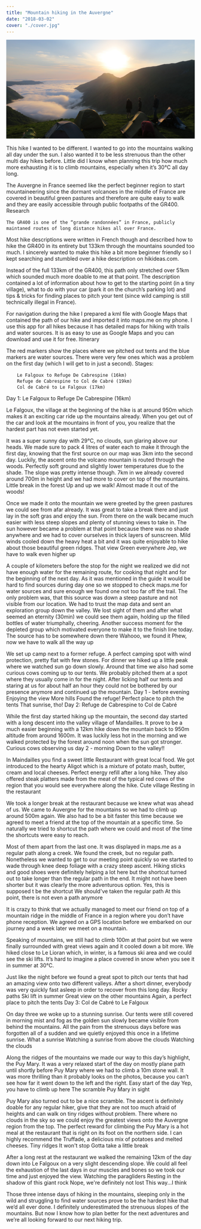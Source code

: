 ```yaml
---
title: "Mountain hiking in the Auvergne"
date: "2018-03-02"
cover: "./cover.jpg"
---
```


![Mountain hiking in the Auvergne](./cover.jpg)

This hike I wanted to be different. I wanted to go into the mountains walking all day under the sun. I also wanted it to be less strenuous than the other multi day hikes before. Little did I know when planning this trip how much more exhausting it is to climb mountains, especially when it’s 30°C all day long.

The Auvergne in France seemed like the perfect beginner region to start mountaineering since the dormant volcanoes in the middle of France are covered in beautiful green pastures and therefore are quite easy to walk and they are easily accessible through public footpaths of the GR400.
Research

    The GR400 is one of the “grande randonnées” in France, publicly maintaned routes of long distance hikes all over France.

Most hike descriptions were written in French though and described how to hike the GR400 in its entirety but 133km through the mountains sounded too much. I sincerely wanted to make this hike a bit more beginner friendly so I kept searching and stumbled over a hike description on hikideas.com.

Instead of the full 133km of the GR400, this path only stretched over 51km which sounded much more doable to me at that point. The description contained a lot of information about how to get to the starting point (in a tiny village), what to do with your car (park it on the church’s parking lot) and tips & tricks for finding places to pitch your tent (since wild camping is still technically illegal in France).

For navigation during the hike I prepared a kml file with Google Maps that contained the path of our hike and imported it into maps.me on my phone. I use this app for all hikes because it has detailed maps for hiking with trails and water sources. It is as easy to use as Google Maps and you can download and use it for free.
Itinerary

The red markers show the places where we pitched out tents and the blue markers are water sources. There were very few ones which was a problem on the first day (which I will get to in just a second).
Stages:

        Le Falgoux to Refuge De Cabrespine (16km)
        Refuge de Cabrespine to Col de Cabré (19km)
        Col de Cabré to Le Falgoux (17km)

Day 1: Le Falgoux to Refuge De Cabrespine (16km)

Le Falgoux, the village at the beginning of the hike is at around 950m which makes it an exciting car ride up the mountains already. When you get out of the car and look at the mountains in front of you, you realize that the hardest part has not even started yet.

It was a super sunny day with 29°C, no clouds, sun glaring above our heads. We made sure to pack 4 litres of water each to make it through the first day, knowing that the first source on our map was 3km into the second day. Luckily, the ascent onto the volcano mountain is routed through the woods. Perfectly soft ground and slightly lower temperatures due to the shade. The slope was pretty intense though. 7km in we already covered around 700m in height and we had more to cover on top of the mountains.
Little break in the forest
Up and up we walk!
Almost made it out of the woods!

Once we made it onto the mountain we were greeted by the green pastures we could see from afar already. It was great to take a break there and just lay in the soft gras and enjoy the sun.
From there on the walk became much easier with less steep slopes and plenty of stunning views to take in. The sun however became a problem at that point because there was no shade anywhere and we had to cover ourselves in thick layers of sunscreen. Mild winds cooled down the heavy heat a bit and it was quite enjoyable to hike about those beautiful green ridges.
That view
Green everywhere
Jep, we have to walk even higher up

A couple of kilometers before the stop for the night we realized we did not have enough water for the remaining route, for cooking that night and for the beginning of the next day. As it was mentioned in the guide it would be hard to find sources during day one so we stopped to check maps.me for water sources and sure enough we found one not too far off the trail. The only problem was, that this source was down a steep pasture and not visible from our location. We had to trust the map data and sent an exploration group down the valley. We lost sight of them and after what seemed an eternity (30min) we could see them again, holding up the filled bottles of water triumphally, cheering. Another success moment for the depleted group which motivated everyone to make it to the finish line today.
The source has to be somewhere down there
Wahooo, we found it
Phew, now we have to walk all the way up

We set up camp next to a former refuge. A perfect camping spot with wind protection, pretty flat with few stones. For dinner we hiked up a little peak where we watched sun go down slowly. Around that time we also had some curious cows coming up to our tents. We probably pitched them at a spot where they usually come in for the night. After licking half our tents and staring at us for about half an hour they could not be bothered by our presence anymore and continued up the mountain.
Day 1 - before evening
Enjoying the view
More hills
Found the refuge!
Perfect place to pitch the tents
That sunrise, tho!
Day 2: Refuge de Cabrespine to Col de Cabré

While the first day started hiking up the mountain, the second day started with a long descent into the valley village of Mandailles. It prove to be a much easier beginning with a 12km hike down the mountain back to 950m altitude from around 1600m. It was luckily less hot in the morning and we walked protected by the forest around noon when the sun got stronger.
Curious cows observing us
day 2 - morning
Down to the valley!!

In Maindailles you find a sweet little Restaurant with great local food. We got introduced to the hearty Aligot which is a mixture of potato mash, butter, cream and local cheeses. Perfect energy refill after a long hike. They also offered steak platters made from the meat of the typical red cows of the region that you would see everywhere along the hike.
Cute village
Resting in the restaurant

We took a longer break at the restaurant because we knew what was ahead of us. We came to Auvergne for the mountains so we had to climb up around 500m again. We also had to be a bit faster this time because we agreed to meet a friend at the top of the mountain at a specific time. So naturally we tried to shortcut the path where we could and most of the time the shortcuts were easy to reach.

Most of them apart from the last one. It was displayed in maps.me as a regular path along a creek. We found the creek, but no regular path. Nonetheless we wanted to get to our meeting point quickly so we started to wade through knee deep foliage with a crazy steep ascent. Hiking sticks and good shoes were definitely helping a lot here but the shortcut turned out to take longer than the regular path in the end. It might not have been shorter but it was clearly the more adventurous option.
Yes, this is supposed t be the shortcut
We should've taken the regular path
At this point, there is not even a path anymore

It is crazy to think that we actually managed to meet our friend on top of a mountain ridge in the middle of France in a region where you don’t have phone reception. We agreed on a GPS location before we embarked on our journey and a week later we meet on a mountain.

Speaking of mountains, we still had to climb 100m at that point but we were finally surrounded with great views again and it cooled down a bit more. We hiked close to Le Lioran which, in winter, is a famous ski area and we could see the ski lifts. It’s hard to imagine a place covered in snow when you see it in summer at 30°C.

Just like the night before we found a great spot to pitch our tents that had an amazing view onto two different valleys. After a short dinner, everybody was very quickly fast asleep in order to recover from this long day.
Rocky paths
Ski lift in summer
Great view on the other mountains
Again, a perfect place to pitch the tents
Day 3: Col de Cabré to Le Falgoux

On day three we woke up to a stunning sunrise. Our tents were still covered in morning mist and fog as the golden sun slowly became visible from behind the mountains. All the pain from the strenuous days before was forgotten all of a sudden and we quietly enjoyed this once in a lifetime sunrise.
What a sunrise
Watching a sunrise from above the clouds
Watching the clouds

Along the ridges of the mountains we made our way to this day’s highlight, the Puy Mary. It was a very relaxed start of the day on mostly plane path until shortly before Puy Mary where we had to climb a 10m stone wall. It was more thrilling than it probably looks on the photos, because you can’t see how far it went down to the left and the right.
Easy start of the day
Yep, you have to climb up here
The scramble
Puy Mary in sight

Puy Mary also turned out to be a nice scramble. The ascent is definitely doable for any regular hiker, give that they are not too much afraid of heights and can walk on tiny ridges without problem. There where no clouds in the sky so we could enjoy the greatest views onto the Auvergne region from the top. The perfect reward for climbing the Puy Mary is a hot meal at the restaurant that is right on its foot on the northern side. I can highly recommend the Truffade, a delicious mix of potatoes and melted cheeses.
Tiny ridges
It won't stop
Gotta take a little break

After a long rest at the restaurant we walked the remaining 12km of the day down into Le Falgoux on a very slight descending slope. We could all feel the exhaustion of the last days in our muscles and bones so we took our time and just enjoyed the view.
Watching the paragliders
Resting in the shadow of this giant rock
Nope, we're definitely not lost
This way...I think

Those three intense days of hiking in the mountains, sleeping only in the wild and struggling to find water sources prove to be the hardest hike that we’d all ever done. I definitely underestimated the strenuous slopes of the mountains. But now I know how to plan better for the next adventures and we’re all looking forward to our next hiking trip.
